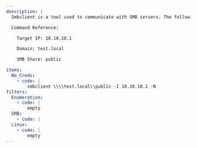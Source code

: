 ```yaml
---
description: |
  Smbclient is a tool used to communicate with SMB servers. The following command will connect to an SMB share `public` using anonymous login.

  Command Reference:

  	Target IP: 10.10.10.1

  	Domain: test.local

  	SMB Share: public

items:
  No_Creds:
    - code: |
        smbclient \\\\test.local\\public -I 10.10.10.1 -N
filters:
  Enumeration:
    - code: |
        empty
  SMB:
    - code: |
  Linux:
    - code: |
        empty
---
```

